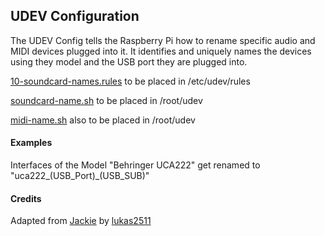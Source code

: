 ## UDEV Configuration

The UDEV Config tells the Raspberry Pi how to rename specific audio and MIDI devices plugged into it.
It identifies and uniquely names the devices using they model and the USB port they are plugged into.


[10-soundcard-names.rules](udev/10-soundcard-names.rules) to be placed in /etc/udev/rules

[soundcard-name.sh](udev/soundcard-name.sh) to be placed in /root/udev

[midi-name.sh](udev/midi-name.sh) also to be placed in /root/udev


#### Examples

Interfaces of the Model "Behringer UCA222" get renamed to "uca222_(USB_Port)_(USB_SUB)"



#### Credits

Adapted from [Jackie](https://github.com/lukas2511/jackie) by [lukas2511](https://github.com/lukas2511)
